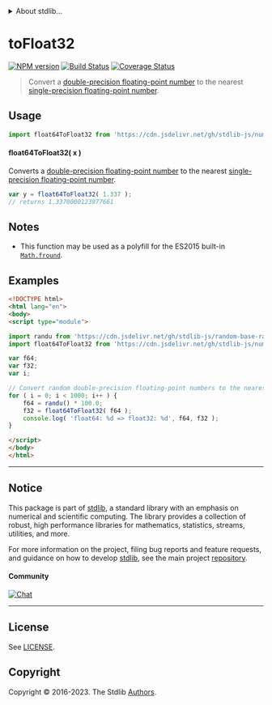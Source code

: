 <!--

@license Apache-2.0

Copyright (c) 2018 The Stdlib Authors.

Licensed under the Apache License, Version 2.0 (the "License");
you may not use this file except in compliance with the License.
You may obtain a copy of the License at

   http://www.apache.org/licenses/LICENSE-2.0

Unless required by applicable law or agreed to in writing, software
distributed under the License is distributed on an "AS IS" BASIS,
WITHOUT WARRANTIES OR CONDITIONS OF ANY KIND, either express or implied.
See the License for the specific language governing permissions and
limitations under the License.

-->


<details>
  <summary>
    About stdlib...
  </summary>
  <p>We believe in a future in which the web is a preferred environment for numerical computation. To help realize this future, we've built stdlib. stdlib is a standard library, with an emphasis on numerical and scientific computation, written in JavaScript (and C) for execution in browsers and in Node.js.</p>
  <p>The library is fully decomposable, being architected in such a way that you can swap out and mix and match APIs and functionality to cater to your exact preferences and use cases.</p>
  <p>When you use stdlib, you can be absolutely certain that you are using the most thorough, rigorous, well-written, studied, documented, tested, measured, and high-quality code out there.</p>
  <p>To join us in bringing numerical computing to the web, get started by checking us out on <a href="https://github.com/stdlib-js/stdlib">GitHub</a>, and please consider <a href="https://opencollective.com/stdlib">financially supporting stdlib</a>. We greatly appreciate your continued support!</p>
</details>

# toFloat32

[![NPM version][npm-image]][npm-url] [![Build Status][test-image]][test-url] [![Coverage Status][coverage-image]][coverage-url] <!-- [![dependencies][dependencies-image]][dependencies-url] -->

> Convert a [double-precision floating-point number][ieee754] to the nearest [single-precision floating-point number][ieee754].



<section class="usage">

## Usage

```javascript
import float64ToFloat32 from 'https://cdn.jsdelivr.net/gh/stdlib-js/number-float64-base-to-float32@v0.1.0-esm/index.mjs';
```

#### float64ToFloat32( x )

Converts a [double-precision floating-point number][ieee754] to the nearest [single-precision floating-point number][ieee754].

```javascript
var y = float64ToFloat32( 1.337 );
// returns 1.3370000123977661
```

</section>

<!-- /.usage -->

<section class="notes">

## Notes

-   This function may be used as a polyfill for the ES2015 built-in [`Math.fround`][math-fround].

</section>

<!-- /.notes -->

<section class="examples">

## Examples

<!-- eslint no-undef: "error" -->

```html
<!DOCTYPE html>
<html lang="en">
<body>
<script type="module">

import randu from 'https://cdn.jsdelivr.net/gh/stdlib-js/random-base-randu@esm/index.mjs';
import float64ToFloat32 from 'https://cdn.jsdelivr.net/gh/stdlib-js/number-float64-base-to-float32@v0.1.0-esm/index.mjs';

var f64;
var f32;
var i;

// Convert random double-precision floating-point numbers to the nearest single-precision floating-point number...
for ( i = 0; i < 1000; i++ ) {
    f64 = randu() * 100.0;
    f32 = float64ToFloat32( f64 );
    console.log( 'float64: %d => float32: %d', f64, f32 );
}

</script>
</body>
</html>
```

</section>

<!-- /.examples -->

<!-- Section for related `stdlib` packages. Do not manually edit this section, as it is automatically populated. -->

<section class="related">

</section>

<!-- /.related -->

<!-- Section for all links. Make sure to keep an empty line after the `section` element and another before the `/section` close. -->


<section class="main-repo" >

* * *

## Notice

This package is part of [stdlib][stdlib], a standard library with an emphasis on numerical and scientific computing. The library provides a collection of robust, high performance libraries for mathematics, statistics, streams, utilities, and more.

For more information on the project, filing bug reports and feature requests, and guidance on how to develop [stdlib][stdlib], see the main project [repository][stdlib].

#### Community

[![Chat][chat-image]][chat-url]

---

## License

See [LICENSE][stdlib-license].


## Copyright

Copyright &copy; 2016-2023. The Stdlib [Authors][stdlib-authors].

</section>

<!-- /.stdlib -->

<!-- Section for all links. Make sure to keep an empty line after the `section` element and another before the `/section` close. -->

<section class="links">

[npm-image]: http://img.shields.io/npm/v/@stdlib/number-float64-base-to-float32.svg
[npm-url]: https://npmjs.org/package/@stdlib/number-float64-base-to-float32

[test-image]: https://github.com/stdlib-js/number-float64-base-to-float32/actions/workflows/test.yml/badge.svg?branch=v0.1.0
[test-url]: https://github.com/stdlib-js/number-float64-base-to-float32/actions/workflows/test.yml?query=branch:v0.1.0

[coverage-image]: https://img.shields.io/codecov/c/github/stdlib-js/number-float64-base-to-float32/main.svg
[coverage-url]: https://codecov.io/github/stdlib-js/number-float64-base-to-float32?branch=main

<!--

[dependencies-image]: https://img.shields.io/david/stdlib-js/number-float64-base-to-float32.svg
[dependencies-url]: https://david-dm.org/stdlib-js/number-float64-base-to-float32/main

-->

[chat-image]: https://img.shields.io/gitter/room/stdlib-js/stdlib.svg
[chat-url]: https://app.gitter.im/#/room/#stdlib-js_stdlib:gitter.im

[stdlib]: https://github.com/stdlib-js/stdlib

[stdlib-authors]: https://github.com/stdlib-js/stdlib/graphs/contributors

[umd]: https://github.com/umdjs/umd
[es-module]: https://developer.mozilla.org/en-US/docs/Web/JavaScript/Guide/Modules

[deno-url]: https://github.com/stdlib-js/number-float64-base-to-float32/tree/deno
[umd-url]: https://github.com/stdlib-js/number-float64-base-to-float32/tree/umd
[esm-url]: https://github.com/stdlib-js/number-float64-base-to-float32/tree/esm
[branches-url]: https://github.com/stdlib-js/number-float64-base-to-float32/blob/main/branches.md

[stdlib-license]: https://raw.githubusercontent.com/stdlib-js/number-float64-base-to-float32/main/LICENSE

[ieee754]: https://en.wikipedia.org/wiki/IEEE_754-1985

[math-fround]: https://developer.mozilla.org/en-US/docs/Web/JavaScript/Reference/Global_Objects/Math/fround

</section>

<!-- /.links -->
